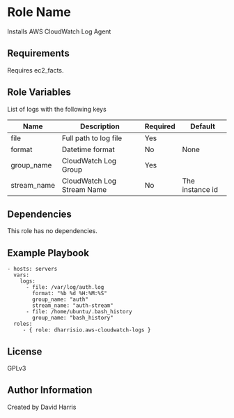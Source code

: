 Role Name
=========

Installs AWS CloudWatch Log Agent

Requirements
------------

Requires ec2_facts.

Role Variables
--------------

List of logs with the following keys

| Name        | Description                | Required | Default
|-------------|----------------------------|----------|---------
| file        | Full path to log file      | Yes      |
| format      | Datetime format            | No       | None
| group_name  | CloudWatch Log Group       | Yes      |
| stream_name | CloudWatch Log Stream Name | No       | The instance id

Dependencies
------------

This role has no dependencies.

Example Playbook
----------------

    - hosts: servers
      vars:
        logs:
          - file: /var/log/auth.log
            format: "%b %d %H:%M:%S"
            group_name: "auth"
            stream_name: "auth-stream"
          - file: /home/ubuntu/.bash_history
            group_name: "bash_history"
      roles:
         - { role: dharrisio.aws-cloudwatch-logs }

License
-------

GPLv3

Author Information
------------------

Created by David Harris
